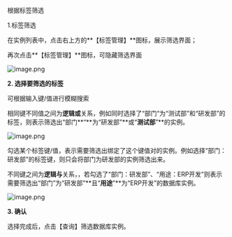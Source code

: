 根据标签筛选

1.标签筛选

在实例列表中，点击右上方的**【标签管理】**图标，展示筛选界面；

再次点击**【标签管理】**图标，可隐藏筛选界面

![image.png](https://img1.jcloudcs.com/cms/4fe4d6e2-1995-4b6d-9861-4fe74b35fefa20180516105538.png)

**2. 选择要筛选的标签**

可根据输入键/值进行模糊搜索

相同键不同值之间为**逻辑或**关系，例如同时选择了“部门“为“测试部”和“研发部”的标签，则表示筛选出“部门**“**为“研发部”**或“**测试部**”**的实例。

![image.png](http://img1.jcloudcs.com/cms/b70d27e5-2024-416b-b102-f908443670eb20180516111840.png)

勾选某个标签键/值，表示需要筛选出绑定了这个键值对的实例。例如选择“部门：研发部”的标签键，则只会将部门为研发部的实例筛选出来。

不同键之间为**逻辑与**关系，，若勾选了“部门：研发部”、“用途：ERP开发”则表示需要筛选出“部门”为“研发部”**且“**用途**”**为“ERP开发”的数据库实例。

![image.png](https://img1.jcloudcs.com/cms/cad36199-93c8-4476-89e9-b5254177e20a20180516114427.png)

**3. 确认**

选择完成后，点击【查询】筛选数据库实例。